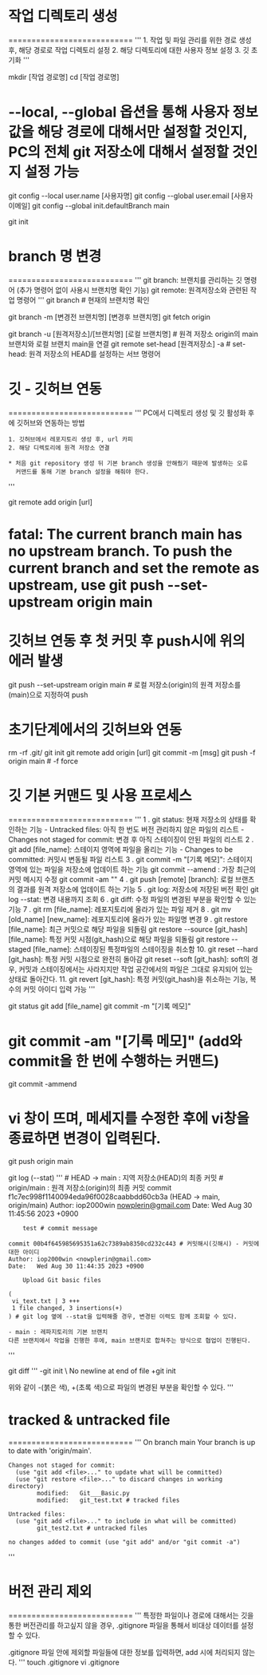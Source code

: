 # 작업 디렉토리 생성
===========================
'''
	1. 작업 및 파일 관리를 위한 경로 생성 후, 해당 경로로 작업 디렉토리 설정
	2. 해당 디렉토리에 대한 사용자 정보 설정
	3. 깃 초기화
'''

mkdir	[작업 경로명]
cd		[작업 경로명]


# --local, --global 옵션을 통해 사용자 정보 값을 해당 경로에 대해서만 설정할 것인지, PC의 전체 git 저장소에 대해서 설정할 것인지 설정 가능
git config --local user.name [사용자명]
git config --global user.email [사용자 이메일]
git config --global init.defaultBranch main

git init


# branch 명 변경
===========================
'''
	git branch: 브랜치를 관리하는 깃 명령어 (추가 명령어 없이 사용시 브랜치명 확인 기능)
	git remote: 원격저장소와 관련된 작업 명령어
'''
git branch # 현재의 브랜치명 확인

git branch -m [변경전 브랜치명] [변경후 브랜치명]
git fetch origin

git branch -u [원격저장소]/[브랜치명] [로컬 브랜치명] # 원격 저장소 origin의 main 브랜치와 로컬 브랜치 main을 연결
git remote set-head [원격저장소] -a # set-head: 원격 저장소의 HEAD를 설정하는 서브 명령어


# 깃 - 깃허브 연동
===========================
'''
	PC에서 디렉토리 생성 및 깃 활성화 후에 깃허브와 연동하는 방법

	1. 깃허브에서 레포지토리 생성 후, url 카피
	2. 해당 디렉토리에 원격 저장소 연결

	* 처음 git repository 생성 뒤 기본 branch 생성을 안해줬기 때문에 발생하는 오류
	  커맨드를 통해 기본 branch 설정을 해줘야 한다.
'''

git remote add origin [url]
# fatal: The current branch main has no upstream branch. To push the current branch and set the remote as upstream, use git push --set-upstream origin main
# 깃허브 연동 후 첫 커밋 후 push시에 위의 에러 발생
git push --set-upstream origin main # 로컬 저장소(origin)의 원격 저장소를 (main)으로 지정하여 push

# 초기단계에서의 깃허브와 연동
rm -rf .git/
git init
git remote add origin [url]
git commit -m [msg]
git push -f origin main # -f force


# 깃 기본 커맨드 및 사용 프로세스
===========================
'''
	1 . git status: 현재 저장소의 상태를 확인하는 기능
		- Untracked files: 아직 한 번도 버전 관리하지 않은 파일의 리스트
		- Changes not staged for commit: 변경 후 아직 스테이징이 안된 파일의 리스트
	2 . git add [file_name]: 스테이지 영역에 파일을 올리는 기능
		- Changes to be committed: 커밋시 변동될 파일 리스트
	3 . git commit -m "[기록 메모]": 스테이지 영역에 있는 파일을 저장소에 업데이트 하는 기능
		git commit --amend : 가장 최근의 커밋 메시지 수정
		git commit -am ""
	4 . git push [remote] [branch]: 로컬 브랜츠의 결과를 원격 저장소에 업데이트 하는 기능
	5 . git log: 저장소에 저장된 버전 확인
		git log --stat: 변경 내용까지 조회
	6 . git diff: 수정 파일의 변경된 부분을 확인할 수 있는 기능
	7 . git rm [file_name]: 레포지토리에 올라가 있는 파일 제거
	8 . git mv [old_name] [new_name]: 레포지토리에 올라가 있는 파일명 변경
	9 . git restore [file_name]: 최근 커밋으로 해당 파일을 되돌림
		git restore --source [git_hash] [file_name]: 특정 커밋 시점(git_hash)으로 해당 파일을 되돌림
		git restore --staged [file_name]: 스테이징된 특정파일의 스테이징을 취소함
	10. git reset --hard [git_hash]: 특정 커밋 시점으로 완전히 돌아감
		git reset --soft [git_hash]: soft의 경우, 커밋과 스테이징에서는 사라지지만 작업 공간에서의 파일은 그대로 유지되어 있는 상태로 돌아간다.
	11. git revert [git_hash]: 특정 커밋(git_hash)을 취소하는 기능, 복수의 커밋 아이디 입력 가능
'''

git status
git add [file_name]
git commit -m "[기록 메모]"
# git commit -am "[기록 메모]" (add와 commit을 한 번에 수행하는 커맨드)
git commit -ammend
# vi 창이 뜨며, 메세지를 수정한 후에 vi창을 종료하면 변경이 입력된다.
git push origin main


git log (--stat)
'''
	# HEAD -> main : 지역 저장소(HEAD)의 최종 커밋
	# origin/main	 : 원격 저장소(origin)의 최종 커밋
	commit f1c7ec998f1140094eda96f0028caabbdd60cb3a (HEAD -> main, origin/main)
	Author: iop2000win <nowplerin@gmail.com>
	Date:   Wed Aug 30 11:45:56 2023 +0900

		test # commit message

	commit 00b4f645985695351a62c7389ab8350cd232c443 # 커밋해시(깃해시) - 커밋에 대한 아이디
	Author: iop2000win <nowplerin@gmail.com>
	Date:   Wed Aug 30 11:44:35 2023 +0900

		Upload Git basic files

	(
	 vi_text.txt | 3 +++
 	 1 file changed, 3 insertions(+)
	) # git log 옆에 --stat을 입력해줄 경우, 변경된 이력도 함께 조회할 수 있다.

	- main : 레파지토리의 기본 브랜치
	다른 브랜치에서 작업을 진행한 후에, main 브랜치로 합쳐주는 방식으로 협업이 진행된다.
'''

git diff
'''
-git init
\ No newline at end of file
+git init

위와 같이 -(붉은 색), +(초록 색)으로 파일의 변경된 부분을 확인할 수 있다.
'''


# tracked & untracked file
===========================
'''
	On branch main
	Your branch is up to date with 'origin/main'.

	Changes not staged for commit:
	  (use "git add <file>..." to update what will be committed)
	  (use "git restore <file>..." to discard changes in working directory)
	        modified:   Git___Basic.py
	        modified:   git_test.txt # tracked files

	Untracked files:
	  (use "git add <file>..." to include in what will be committed)
	        git_test2.txt # untracked files

	no changes added to commit (use "git add" and/or "git commit -a")
'''


# 버전 관리 제외
===========================
'''
특정한 파일이나 경로에 대해서는 깃을 통한 버전관리를 하고싶지 않을 경우,
.gitignore 파일을 통해서 비대상 데이터를 설정할 수 있다.

.gitignore 파일 안에 제외할 파일들에 대한 정보를 입력하면, add 시에 처리되지 않는다.
'''
touch .gitignore
vi .gitignore